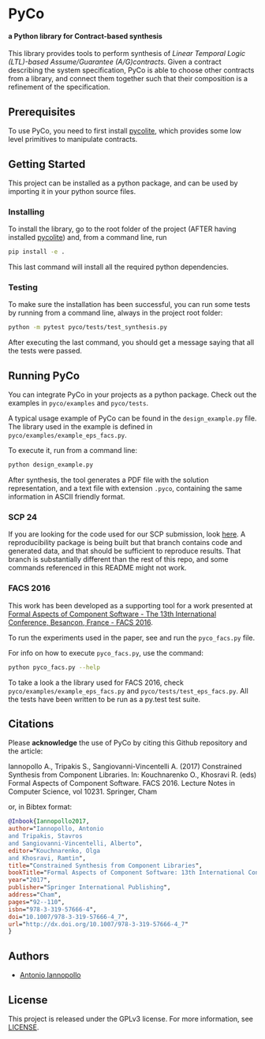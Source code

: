 PyCo
====
#### a Python library for Contract-based synthesis


This library provides tools to perform synthesis of
*Linear Temporal Logic (LTL)-based Assume/Guarantee (A/G)contracts*.
Given a contract describing the system specification,
PyCo is able to choose other contracts from a library,
and connect them together such that their composition
is a refinement of the specification.

## Prerequisites
To use PyCo, you need to first install [pycolite](https://github.com/ianno/pycolite),
which provides some low level primitives to manipulate contracts.

## Getting Started
This project can be installed as a python package,
and can be used by importing it in your python source files.

### Installing
To install the library, go to the root folder of the project (AFTER having installed [pycolite](https://github.com/ianno/pycolite)) and, from a command line, run

```bash
pip install -e .
```

This last command will install all the required python dependencies.

### Testing
To make sure the installation has been successful,
you can run some tests by running from a command line,
always in the project root folder:

```bash
python -m pytest pyco/tests/test_synthesis.py
```
After executing the last command, you should get a message saying that all the tests were passed.

## Running PyCo
You can integrate PyCo in your projects as a python package.
Check out the examples in `pyco/examples` and `pyco/tests`.

A typical usage example of PyCo can be found in the `design_example.py` file.
The library used in the example is defined in
`pyco/examples/example_eps_facs.py`.

To execute it, run from a command line:

```bash
python design_example.py
```

After synthesis, the tool generates a PDF file with the solution representation, and a text file with extension `.pyco`,
containing the same information in ASCII friendly format.

### SCP 24
If you are looking for the code used for our SCP submission, look [here](https://github.com/ianno/pyco/tree/scp24). A reproducibility package is being built but that branch contains code and generated data, and that should be sufficient to reproduce results.
That branch is substantially different than the rest of this repo, and some commands referenced in this README might not work.

### FACS 2016
This work has been developed as a supporting tool for a work presented at [Formal Aspects of Component Software - The 13th International Conference, Besançon, France - FACS 2016](http://events.femto-st.fr/facs2016/).

To run the experiments used in the paper, see and run the `pyco_facs.py` file.

For info on how to execute `pyco_facs.py`, use the command:

```bash
python pyco_facs.py --help
```

To take a look a the library used for FACS 2016,
check `pyco/examples/example_eps_facs.py` and
`pyco/tests/test_eps_facs.py`.
All the tests have been written to be run as a py.test test suite.

## Citations
Please **acknowledge** the use of PyCo by citing this Github repository and the article:

Iannopollo A., Tripakis S., Sangiovanni-Vincentelli A. (2017) Constrained Synthesis from Component Libraries. In: Kouchnarenko O., Khosravi R. (eds) Formal Aspects of Component Software. FACS 2016. Lecture Notes in Computer Science, vol 10231. Springer, Cham

or, in Bibtex format:

```bibtex
@Inbook{Iannopollo2017,
author="Iannopollo, Antonio
and Tripakis, Stavros
and Sangiovanni-Vincentelli, Alberto",
editor="Kouchnarenko, Olga
and Khosravi, Ramtin",
title="Constrained Synthesis from Component Libraries",
bookTitle="Formal Aspects of Component Software: 13th International Conference, FACS 2016, Besan{\c{c}}on, France, October 19-21, 2016, Revised Selected Papers",
year="2017",
publisher="Springer International Publishing",
address="Cham",
pages="92--110",
isbn="978-3-319-57666-4",
doi="10.1007/978-3-319-57666-4_7",
url="http://dx.doi.org/10.1007/978-3-319-57666-4_7"
}
```

## Authors
* [Antonio Iannopollo](https://people.eecs.berkeley.edu/~antonio/)

## License
This project is released under the GPLv3 license.
For more information, see [LICENSE](https://github.com/ianno/pycolite/blob/master/LICENSE).
